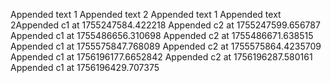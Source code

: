 
Appended text 1
Appended text 2
Appended text 1
Appended text 2Appended c1 at 1755247584.422218
Appended c2 at 1755247599.656787
Appended c1 at 1755486656.310698
Appended c2 at 1755486671.638515
Appended c1 at 1755575847.768089
Appended c2 at 1755575864.4235709
Appended c1 at 1756196177.6652842
Appended c2 at 1756196287.580161
Appended c1 at 1756196429.707375
